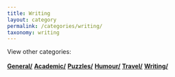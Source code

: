 ```yaml
---
title: Writing
layout: category
permalink: /categories/writing/
taxonomy: writing
---
```

View other categories: 
<br>
<br>
<a href="\categories\general"><b>General/</b></a>
<a href="\categories\academic"><b>Academic/</b></a>
<a href="\categories\puzzles"><b>Puzzles/</b></a>
<a href="\categories\humour"><b>Humour/</b></a>
<a href="\categories\travel"><b>Travel/</b></a>
<a href="\categories\writing"><b>Writing/</b></a>
